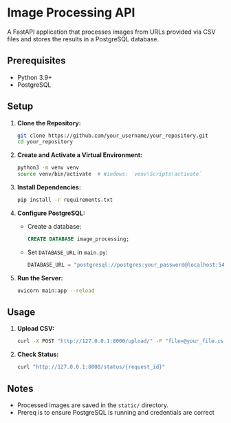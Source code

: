 # Image Processing API

A FastAPI application that processes images from URLs provided via CSV files and stores the results in a PostgreSQL database.

## Prerequisites

- Python 3.9+
- PostgreSQL

## Setup

1. **Clone the Repository:**
   ```bash
   git clone https://github.com/your_username/your_repository.git
   cd your_repository
   ```

2. **Create and Activate a Virtual Environment:**
   ```bash
   python3 -m venv venv
   source venv/bin/activate  # Windows: `venv\Scripts\activate`
   ```

3. **Install Dependencies:**
   ```bash
   pip install -r requirements.txt
   ```

4. **Configure PostgreSQL:**
   - Create a database:
     ```sql
     CREATE DATABASE image_processing;
     ```
   - Set `DATABASE_URL` in `main.py`:
     ```python
     DATABASE_URL = "postgresql://postgres:your_password@localhost:5432/image_processing"
     ```

5. **Run the Server:**
   ```bash
   uvicorn main:app --reload
   ```

## Usage

1. **Upload CSV:**
   ```bash
   curl -X POST "http://127.0.0.1:8000/upload/" -F "file=@your_file.csv"
   ```

2. **Check Status:**
   ```bash
   curl "http://127.0.0.1:8000/status/{request_id}"
   ```

## Notes

- Processed images are saved in the `static/` directory.
- Prereq is to ensure PostgreSQL is running and credentials are correct
